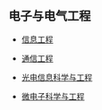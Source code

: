 ## 电子与电气工程

- [信息工程](information-engineering/)

- [通信工程](communication-engineering/)

- [光电信息科学与工程](optical-information/)

- [微电子科学与工程](microelectronic-engineering/)
